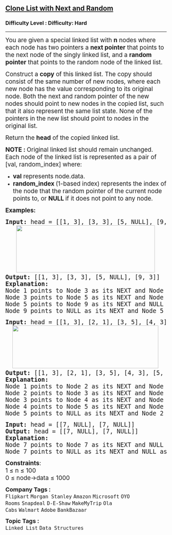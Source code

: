 <h2><a href="https://www.geeksforgeeks.org/problems/clone-a-linked-list-with-next-and-random-pointer/1">Clone List with Next and Random</a></h2><h3>Difficulty Level : Difficulty: Hard</h3><hr><div class="problems_problem_content__Xm_eO"><p><span style="font-size: 14pt;">You are given a special linked list with&nbsp;<strong>n</strong>&nbsp;nodes where each node has two pointers a&nbsp;<strong>next pointer</strong>&nbsp;that points to the next node of the singly linked list, and a&nbsp;<strong>random pointer</strong>&nbsp;that points to the random node of the linked list.<br></span></p>
<p><span style="font-size: 14pt;">Construct a&nbsp;<strong>copy</strong>&nbsp;of this linked list.&nbsp;The copy should consist of the same number of new nodes, where each new node has the value corresponding to its original node. Both the next and random pointer of the new nodes should point to new nodes in the copied list, such that it also represent the same list state.&nbsp;None of the pointers in the new list should point to nodes in the original list.</span></p>
<p><span style="font-size: 14pt;">Return the&nbsp;<strong>head</strong>&nbsp;of the copied linked list.</span></p>
<p><span style="font-size: 14pt;"><strong>NOTE :&nbsp;</strong>Original linked list should remain unchanged.<br>Each node of the linked list is represented as a pair of [val, random_index] where:</span></p>
<ul>
<li><span style="font-size: 14pt;"><strong>val</strong> represents node.data.</span></li>
<li><span style="font-size: 14pt;"><strong>random_index </strong>(1-based index) represents the index of the node that the random pointer of the current node points to, or <strong>NULL </strong>if it does not point to any node.</span></li>
</ul>
<p><span style="font-size: 14pt;"><strong>Examples:</strong></span></p>
<pre><span style="font-size: 14pt;"><strong>Input: </strong>head = [[1, 3], [3, 3], [5, NULL], [9, 3]] <br> &nbsp; <img src="https://media.geeksforgeeks.org/img-practice/prod/addEditProblem/700186/Web/Other/blobid0_1756531264.jpg" width="433" height="147"><br><strong>Output: </strong>[[1, 3], [3, 3], [5, NULL], [9, 3]]<strong>
Explanation: </strong>
Node 1 points to Node 3 as its NEXT and Node 5 as its RANDOM.
Node 3 points to Node 5 as its NEXT and Node 5 as its RANDOM.
Node 5<strong> </strong>points to Node 9 as its NEXT and NULL as its RANDOM.
Node 9 points to NULL as its NEXT and Node 5 as its RANDOM.</span></pre>
<pre><span style="font-size: 14pt;"><strong>Input: </strong>head = [[1, 3], [2, 1], [3, 5], [4, 3], [5, 2]]<br> &nbsp;<img src="https://media.geeksforgeeks.org/img-practice/prod/addEditProblem/700186/Web/Other/blobid1_1756531275.jpg" width="456" height="133"><br><strong>Output: </strong>[[1, 3], [2, 1], [3, 5], [4, 3], [5, 2]]<strong>
Explanation: </strong>
Node 1 points to Node 2 as its NEXT and Node 3 as its RANDOM.
Node 2 points to Node 3 as its NEXT and Node 1 as its RANDOM.
Node 3 points to Node 4 as its NEXT and Node 5 as its RANDOM.
Node 4 points to Node 5 as its NEXT and Node 3 as its RANDOM.
Node 5 points to NULL as its NEXT and Node 2 as its RANDOM.</span></pre>
<pre><span style="font-size: 14pt;"><strong>Input: </strong>head = [[7, NULL], [7, NULL]]<br><strong>Output: </strong>head<strong> </strong>=<strong> </strong>[[7, NULL], [7, NULL]]<strong>
Explanation: </strong>
Node 7<strong> </strong>points to Node 7 as its NEXT and NULL as its RANDOM.
Node 7 points to NULL as its NEXT and NULL as its RANDOM.</span></pre>
<p><span style="font-size: 14pt;"><strong>Constraints</strong>:<br>1 ≤ n ≤ 100<br>0 ≤ node-&gt;data ≤ 1000</span></p></div><p><span style=font-size:18px><strong>Company Tags : </strong><br><code>Flipkart</code>&nbsp;<code>Morgan Stanley</code>&nbsp;<code>Amazon</code>&nbsp;<code>Microsoft</code>&nbsp;<code>OYO Rooms</code>&nbsp;<code>Snapdeal</code>&nbsp;<code>D-E-Shaw</code>&nbsp;<code>MakeMyTrip</code>&nbsp;<code>Ola Cabs</code>&nbsp;<code>Walmart</code>&nbsp;<code>Adobe</code>&nbsp;<code>BankBazaar</code>&nbsp;<br><p><span style=font-size:18px><strong>Topic Tags : </strong><br><code>Linked List</code>&nbsp;<code>Data Structures</code>&nbsp;